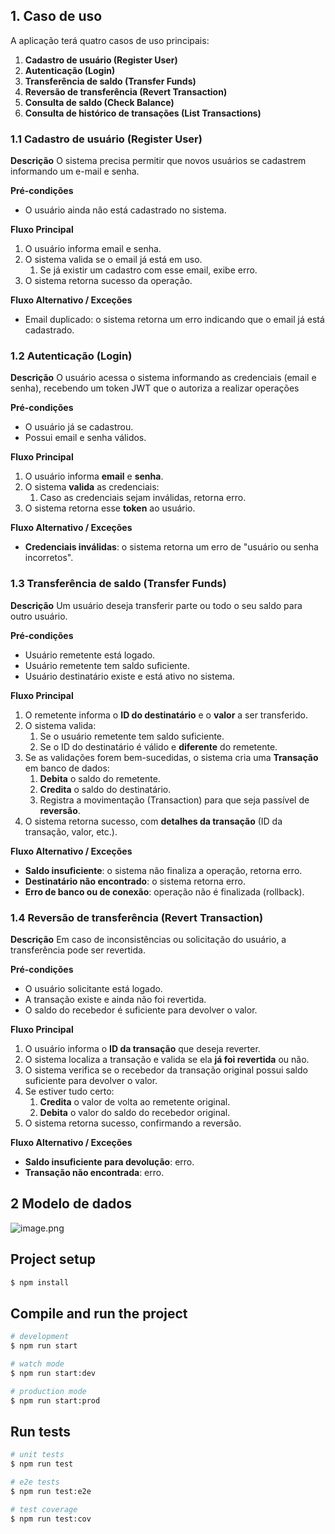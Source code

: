 ## 1. Caso de uso

A aplicação terá quatro casos de uso principais:

1. **Cadastro de usuário (Register User)**
2. **Autenticação (Login)**
3. **Transferência de saldo (Transfer Funds)**
4. **Reversão de transferência (Revert Transaction)**
5. **Consulta de saldo (Check Balance)**
6. **Consulta de histórico de transações (List Transactions)**

### 1.1 Cadastro de usuário (Register User)

**Descrição**
O sistema precisa permitir que novos usuários se cadastrem informando um e-mail e senha.

**Pré-condições**

- O usuário ainda não está cadastrado no sistema.

**Fluxo Principal**

1. O usuário informa email e senha.
2. O sistema valida se o email já está em uso.
    1. Se já existir um cadastro com esse email, exibe erro.
3. O sistema retorna sucesso da operação.

**Fluxo Alternativo / Exceções**

- Email duplicado: o sistema retorna um erro indicando que o email já está cadastrado.

### 1.2 Autenticação (Login)

**Descrição**
O usuário acessa o sistema informando as credenciais (email e senha), recebendo um token JWT que o autoriza a realizar operações

**Pré-condições**

- O usuário já se cadastrou.
- Possui email e senha válidos.

**Fluxo Principal**

1. O usuário informa **email** e **senha**.
2. O sistema **valida** as credenciais:
    1. Caso as credenciais sejam inválidas, retorna erro.
3. O sistema retorna esse **token** ao usuário.

**Fluxo Alternativo / Exceções**

- **Credenciais inválidas**: o sistema retorna um erro de "usuário ou senha incorretos".

### 1.3 Transferência de saldo (Transfer Funds)

**Descrição**
Um usuário deseja transferir parte ou todo o seu saldo para outro usuário.

**Pré-condições**

- Usuário remetente está logado.
- Usuário remetente tem saldo suficiente.
- Usuário destinatário existe e está ativo no sistema.

**Fluxo Principal**

1. O remetente informa o **ID do destinatário** e o **valor** a ser transferido.
2. O sistema valida:
    1. Se o usuário remetente tem saldo suficiente.
    2. Se o ID do destinatário é válido e **diferente** do remetente.
3. Se as validações forem bem-sucedidas, o sistema cria uma **Transação** em banco de dados:
    1. **Debita** o saldo do remetente.
    2. **Credita** o saldo do destinatário.
    3. Registra a movimentação (Transaction) para que seja passível de **reversão**.
4. O sistema retorna sucesso, com **detalhes da transação** (ID da transação, valor, etc.).

**Fluxo Alternativo / Exceções**

- **Saldo insuficiente**: o sistema não finaliza a operação, retorna erro.
- **Destinatário não encontrado**: o sistema retorna erro.
- **Erro de banco ou de conexão**: operação não é finalizada (rollback).

### 1.4 Reversão de transferência (Revert Transaction)

**Descrição**
Em caso de inconsistências ou solicitação do usuário, a transferência pode ser revertida.

**Pré-condições**

- O usuário solicitante está logado.
- A transação existe e ainda não foi revertida.
- O saldo do recebedor é suficiente para devolver o valor.

**Fluxo Principal**

1. O usuário informa o **ID da transação** que deseja reverter.
2. O sistema localiza a transação e valida se ela **já foi revertida** ou não.
3. O sistema verifica se o recebedor da transação original possui saldo suficiente para devolver o valor.
4. Se estiver tudo certo:
    1. **Credita** o valor de volta ao remetente original.
    2. **Debita** o valor do saldo do recebedor original.
5. O sistema retorna sucesso, confirmando a reversão.

**Fluxo Alternativo / Exceções**

- **Saldo insuficiente para devolução**: erro.
- **Transação não encontrada**: erro.

## 2 Modelo de dados

![image.png](https://prod-files-secure.s3.us-west-2.amazonaws.com/1ef34182-ae4f-46f6-9663-013a1bb02409/f259899c-c44a-4d19-b119-968908c35c79/image.png)

## Project setup

```bash
$ npm install
```

## Compile and run the project

```bash
# development
$ npm run start

# watch mode
$ npm run start:dev

# production mode
$ npm run start:prod
```

## Run tests

```bash
# unit tests
$ npm run test

# e2e tests
$ npm run test:e2e

# test coverage
$ npm run test:cov
```